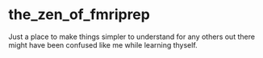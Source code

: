 # the_zen_of_fmriprep
Just a place to make things simpler to understand for any others out there might have been confused like me while learning thyself.
